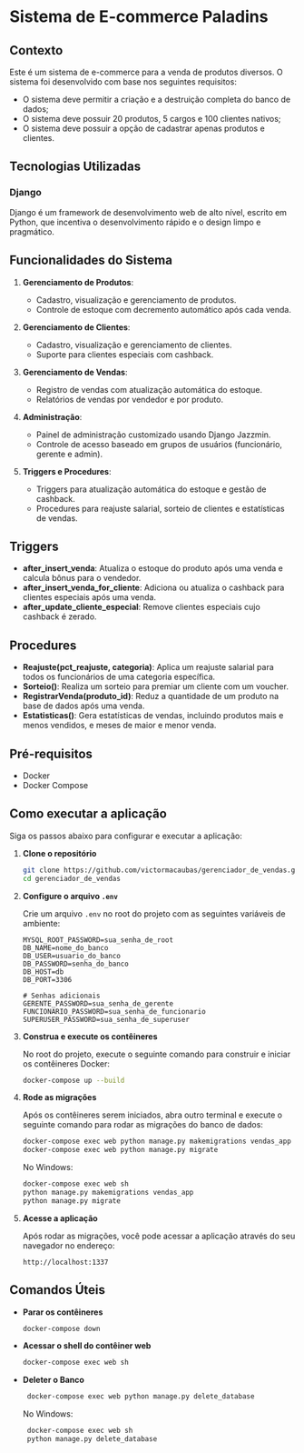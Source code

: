 # Sistema de E-commerce Paladins

## Contexto
Este é um sistema de e-commerce para a venda de produtos diversos. O sistema foi desenvolvido com base nos seguintes requisitos:

- O sistema deve permitir a criação e a destruição completa do banco de dados;
- O sistema deve possuir 20 produtos, 5 cargos e 100 clientes nativos;
- O sistema deve possuir a opção de cadastrar apenas produtos e clientes.

## Tecnologias Utilizadas

### Django
Django é um framework de desenvolvimento web de alto nível, escrito em Python, que incentiva o desenvolvimento rápido e o design limpo e pragmático.

## Funcionalidades do Sistema

1. **Gerenciamento de Produtos**:
    - Cadastro, visualização e gerenciamento de produtos.
    - Controle de estoque com decremento automático após cada venda.

2. **Gerenciamento de Clientes**:
    - Cadastro, visualização e gerenciamento de clientes.
    - Suporte para clientes especiais com cashback.

3. **Gerenciamento de Vendas**:
    - Registro de vendas com atualização automática do estoque.
    - Relatórios de vendas por vendedor e por produto.

4. **Administração**:
    - Painel de administração customizado usando Django Jazzmin.
    - Controle de acesso baseado em grupos de usuários (funcionário, gerente e admin).

5. **Triggers e Procedures**:
    - Triggers para atualização automática do estoque e gestão de cashback.
    - Procedures para reajuste salarial, sorteio de clientes e estatísticas de vendas.

## Triggers

- **after_insert_venda**: Atualiza o estoque do produto após uma venda e calcula bônus para o vendedor.
- **after_insert_venda_for_cliente**: Adiciona ou atualiza o cashback para clientes especiais após uma venda.
- **after_update_cliente_especial**: Remove clientes especiais cujo cashback é zerado.

## Procedures

- **Reajuste(pct_reajuste, categoria)**: Aplica um reajuste salarial para todos os funcionários de uma categoria específica.
- **Sorteio()**: Realiza um sorteio para premiar um cliente com um voucher.
- **RegistrarVenda(produto_id)**: Reduz a quantidade de um produto na base de dados após uma venda.
- **Estatisticas()**: Gera estatísticas de vendas, incluindo produtos mais e menos vendidos, e meses de maior e menor venda.

## Pré-requisitos

- Docker
- Docker Compose

## Como executar a aplicação

Siga os passos abaixo para configurar e executar a aplicação:

1. **Clone o repositório**

   ```sh
   git clone https://github.com/victormacaubas/gerenciador_de_vendas.git
   cd gerenciador_de_vendas
   ```

2. **Configure o arquivo `.env`**

   Crie um arquivo `.env` no root do projeto com as seguintes variáveis de ambiente:

   ```env
   MYSQL_ROOT_PASSWORD=sua_senha_de_root
   DB_NAME=nome_do_banco
   DB_USER=usuario_do_banco
   DB_PASSWORD=senha_do_banco
   DB_HOST=db
   DB_PORT=3306

   # Senhas adicionais
   GERENTE_PASSWORD=sua_senha_de_gerente
   FUNCIONARIO_PASSWORD=sua_senha_de_funcionario
   SUPERUSER_PASSWORD=sua_senha_de_superuser
   ```

3. **Construa e execute os contêineres**

   No root do projeto, execute o seguinte comando para construir e iniciar os contêineres Docker:

   ```sh
   docker-compose up --build
   ```

4. **Rode as migrações**

   Após os contêineres serem iniciados, abra outro terminal e execute o seguinte comando para rodar as migrações do banco de dados:

   ```sh
   docker-compose exec web python manage.py makemigrations vendas_app
   docker-compose exec web python manage.py migrate
   ```
   No Windows:

   ```sh
   docker-compose exec web sh
   python manage.py makemigrations vendas_app
   python manage.py migrate
   ```

6. **Acesse a aplicação**

   Após rodar as migrações, você pode acessar a aplicação através do seu navegador no endereço:

   ```
   http://localhost:1337
   ```

## Comandos Úteis

- **Parar os contêineres**

  ```sh
  docker-compose down
  ```

- **Acessar o shell do contêiner web**

  ```sh
  docker-compose exec web sh
  ```

- **Deleter o Banco**

  ```sh
   docker-compose exec web python manage.py delete_database
  ```

  No Windows:

  ```sh
   docker-compose exec web sh
   python manage.py delete_database
  ```

